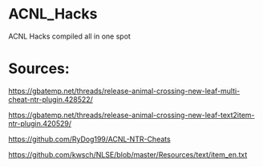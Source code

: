 # ACNL_Hacks
ACNL Hacks compiled all in one spot

# Sources:
https://gbatemp.net/threads/release-animal-crossing-new-leaf-multi-cheat-ntr-plugin.428522/

https://gbatemp.net/threads/release-animal-crossing-new-leaf-text2item-ntr-plugin.420529/

https://github.com/RyDog199/ACNL-NTR-Cheats

https://github.com/kwsch/NLSE/blob/master/Resources/text/item_en.txt
